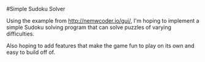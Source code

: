 #Simple Sudoku Solver

Using the example from http://nemwcoder.io/gui/, I'm hoping to implement a simple Sudoku solving program that can solve puzzles of varying difficulties.

Also hoping to add features that make the game fun to play on its own and easy to build off of.